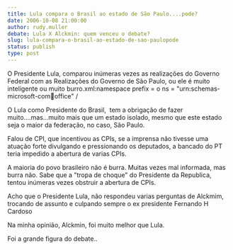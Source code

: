 ```yaml
---
title: Lula compara o Brasil ao estado de São Paulo....pode?
date: 2006-10-08 21:00:00
author: rudy.muller
debate: Lula X Alckmin: quem venceu o debate?
slug: lula-compara-o-brasil-ao-estado-de-sao-paulopode
status: publish 
type: post
---
```


O Presidente Lula, comparou inúmeras vezes as realizações do Governo Federal com as Realizações do Governo de São Paulo, ou ele é muito inteligente ou muito burro.xml:namespace prefix = o ns = "urn:schemas-microsoft-com:office:office" /


O Lula como Presidente do Brasil,  tem a obrigação de fazer muito....mas...muito mais que um estado isolado, mesmo que este estado seja o maior da federação, no caso, São Paulo.


Falou de CPI, que incentivou as CPIs, se a imprensa não tivesse uma atuação forte divulgando e pressionando os deputados, a bancado do PT teria impedido a abertura de varias CPIs.


A maioria do povo brasileiro não é burra. Muitas vezes mal informada, mas burra não. Sabe que a "tropa de choque" do Presidente da Republica, tentou inúmeras vezes obstruir a abertura de CPIs.


Acho que o Presidente Lula, não respondeu varias perguntas de Alckmim, trocando de assunto e culpando sempre o ex presidente Fernando H Cardoso


Na minha opinião, Alckmin, foi muito melhor que Lula.


Foi a grande figura do debate..


 


